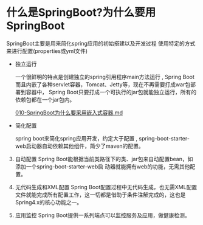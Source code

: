 # 什么是SpringBoot?为什么要用SpringBoot

SpringBoot主要是用来简化spring应用的初始搭建以及开发过程 使用特定的方式来进行配置(properties或yml文件)

- 独立运行

  一个很鲜明的特点是创建独立的spring引用程序main方法运行 , Spring Boot而且内嵌了各种servlet容器，Tomcat、Jetty等，现在不再需要打成war包部署到容器中， Spring Boot只要打成一个可执行的jar包就能独立运行，所有的依赖包都在一个jar包内。

   [010-SpringBoot为什么要采用嵌入式容器.md](../../03-spring-boot-documentation/02-理解独立的Spring应用/010-SpringBoot为什么要采用嵌入式容器.md) 

- 简化配置

   spring boot来简化spring应用开发，约定大于配置 , spring-boot-starter-web启动器自动依赖其他组件，简少了maven的配置。

3. 自动配置
   Spring Boot能根据当前类路径下的类、jar包来自动配置bean，如添加一个spring-boot-starter-web启 动器就能拥有web的功能，无需其他配置。

4. 无代码生成和XML配置
   Spring Boot配置过程中无代码生成，也无需XML配置文件就能完成所有配置工作，这一切都是借助于条件注解完成的，这也是Spring4.x的核心功能之一。

5. 应用监控
   Spring Boot提供一系列端点可以监控服务及应用，做健康检测。

